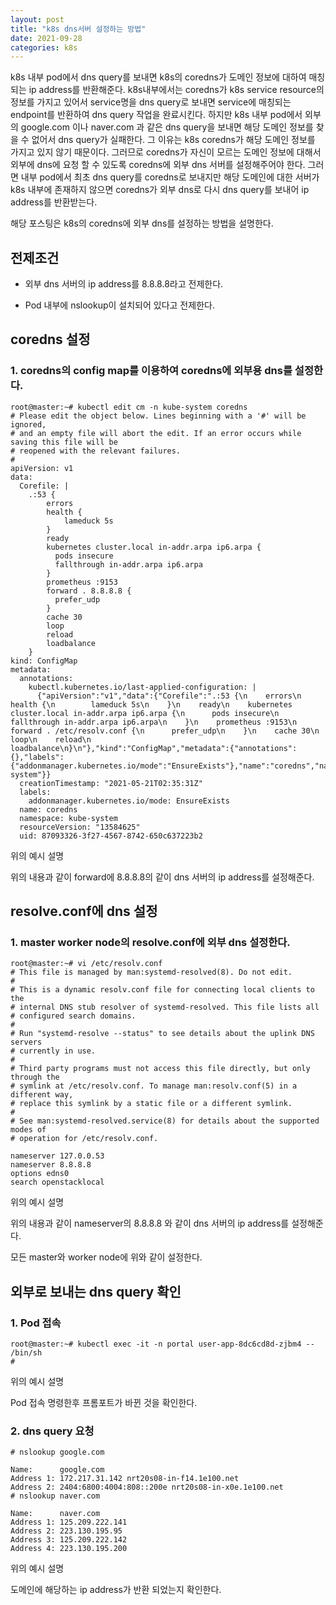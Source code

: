 ```yaml
---
layout: post
title: "k8s dns서버 설정하는 방법"
date: 2021-09-28
categories: k8s
---
```


k8s 내부 pod에서 dns query를 보내면 k8s의 coredns가 도메인 정보에 대하여 매칭되는 ip address를 반환해준다. k8s내부에서는 coredns가 k8s service resource의 정보를 가지고 있어서 service명을 dns query로 보내면 service에 매칭되는 endpoint를 반환하여 dns query 작업을 완료시킨다. 하지만 k8s 내부 pod에서 외부의 google.com 이나 naver.com 과 같은 dns query을 보내면 해당 도메인 정보를 찾을 수 없어서 dns query가 실패한다. 그 이유는 k8s coredns가 해당 도메인 정보를 가지고 있지 않기 때문이다. 그러므로 coredns가 자신이 모르는 도메인 정보에 대해서 외부에 dns에 요청 할 수 있도록 coredns에 외부 dns 서버를 설정해주어야 한다. 그러면 내부 pod에서 최초 dns query를 coredns로 보내지만 해당 도메인에 대한 서버가 k8s 내부에 존재하지 않으면 coredns가 외부 dns로 다시 dns query를 보내어 ip address를 반환받는다.  

해당 포스팅은 k8s의 coredns에 외부 dns를 설정하는 방법을 설명한다.

## 전제조건

* 외부 dns 서버의 ip address를 8.8.8.8라고 전제한다.

* Pod 내부에 nslookup이 설치되어 있다고 전제한다.

## coredns 설정

### 1. coredns의 config map를 이용하여 coredns에 외부용 dns를 설정한다.

```
root@master:~# kubectl edit cm -n kube-system coredns
# Please edit the object below. Lines beginning with a '#' will be ignored,
# and an empty file will abort the edit. If an error occurs while saving this file will be
# reopened with the relevant failures.
#
apiVersion: v1
data:
  Corefile: |
    .:53 {
        errors
        health {
            lameduck 5s
        }
        ready
        kubernetes cluster.local in-addr.arpa ip6.arpa {
          pods insecure
          fallthrough in-addr.arpa ip6.arpa
        }
        prometheus :9153
        forward . 8.8.8.8 {
          prefer_udp
        }
        cache 30
        loop
        reload
        loadbalance
    }
kind: ConfigMap
metadata:
  annotations:
    kubectl.kubernetes.io/last-applied-configuration: |
      {"apiVersion":"v1","data":{"Corefile":".:53 {\n    errors\n    health {\n        lameduck 5s\n    }\n    ready\n    kubernetes cluster.local in-addr.arpa ip6.arpa {\n      pods insecure\n      fallthrough in-addr.arpa ip6.arpa\n    }\n    prometheus :9153\n    forward . /etc/resolv.conf {\n      prefer_udp\n    }\n    cache 30\n    loop\n    reload\n    loadbalance\n}\n"},"kind":"ConfigMap","metadata":{"annotations":{},"labels":{"addonmanager.kubernetes.io/mode":"EnsureExists"},"name":"coredns","namespace":"kube-system"}}
  creationTimestamp: "2021-05-21T02:35:31Z"
  labels:
    addonmanager.kubernetes.io/mode: EnsureExists
  name: coredns
  namespace: kube-system
  resourceVersion: "13584625"
  uid: 87093326-3f27-4567-8742-650c637223b2

```

위의 예시 설명

위의 내용과 같이 forward에 8.8.8.8의 같이 dns 서버의 ip address를 설정해준다.

## resolve.conf에 dns 설정

### 1. master worker node의 resolve.conf에 외부 dns 설정한다.

```
root@master:~# vi /etc/resolv.conf 
# This file is managed by man:systemd-resolved(8). Do not edit.
#
# This is a dynamic resolv.conf file for connecting local clients to the
# internal DNS stub resolver of systemd-resolved. This file lists all
# configured search domains.
#
# Run "systemd-resolve --status" to see details about the uplink DNS servers
# currently in use.
#
# Third party programs must not access this file directly, but only through the
# symlink at /etc/resolv.conf. To manage man:resolv.conf(5) in a different way,
# replace this symlink by a static file or a different symlink.
#
# See man:systemd-resolved.service(8) for details about the supported modes of
# operation for /etc/resolv.conf.

nameserver 127.0.0.53
nameserver 8.8.8.8
options edns0
search openstacklocal
```
위의 예시 설명

위의 내용과 같이 nameserver의 8.8.8.8 와 같이 dns 서버의 ip address를 설정해준다.

모든 master와 worker node에 위와 같이 설정한다.

## 외부로 보내는 dns query 확인

### 1. Pod 접속

```
root@master:~# kubectl exec -it -n portal user-app-8dc6cd8d-zjbm4 -- /bin/sh
# 
```

위의 예시 설명 

Pod 접속 명령한후 프롬포트가 바뀐 것을 확인한다.

### 2. dns query 요청

```
# nslookup google.com

Name:      google.com
Address 1: 172.217.31.142 nrt20s08-in-f14.1e100.net
Address 2: 2404:6800:4004:808::200e nrt20s08-in-x0e.1e100.net
# nslookup naver.com

Name:      naver.com
Address 1: 125.209.222.141
Address 2: 223.130.195.95
Address 3: 125.209.222.142
Address 4: 223.130.195.200

```
위의 예시 설명 

도메인에 해당하는 ip address가 반환 되었는지 확인한다.